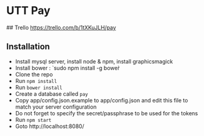 # UTT Pay

## Trello
https://trello.com/b/1tXKuJLH/pay

## Installation

* Install mysql server, install node & npm, install graphicsmagick
* Install bower : `sudo npm install -g bower̀
* Clone the repo
* Run `npm install`
* Run `bower install`
* Create a database called `pay`
* Copy app/config.json.example to app/config.json and edit this file to match your server configuration
* Do not forget to specify the secret/passphrase to be used for the tokens
* Run `npm start`
* Goto http://localhost:8080/
